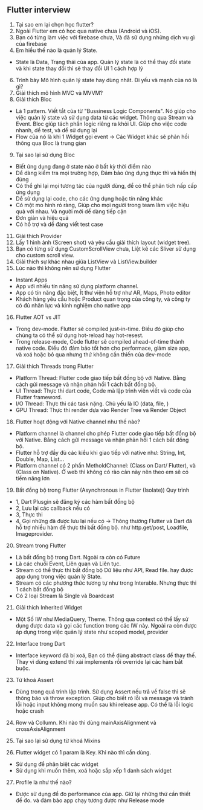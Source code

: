 ## Flutter interview

1. Tại sao em lại chọn học flutter?
2. Ngoài Flutter em có học qua native chưa (Android và iOS).
3. Bạn có từng làm việc với firebase chưa, Và đã sữ dụng những dịch vụ gì của firebase
4. Em hiều thế nào là quản lý State.
- State là Data, Trạng thái của app. Quản lý state là có thể thay đổi state và khi state thay đổi thì sẽ thay đổi UI 1 cách hợp lý

6. Trình bày Mô hình quản lý state hay dùng nhât. Đi yếu và mạnh của nó là gì?
7. Giải thích mô hình MVC và MVVM? 
8. Giải thích Bloc
- Là 1 pattern. Viết tắt của từ "Bussiness Logic Components". Nó giúp cho việc quản lý state và sử dụng data từ các widget. Thông qua Stream và Event.
Bloc giúp tách phần logic riêng ra khỏi UI. Giúp cho việc code nhanh, dể test, và dể sử dụng lại
- Flow của nó là khi 1 Widget gọi event -> Các Widget khác sẽ phản hồi thông qua Bloc là trung gian
9. Tại sao lại sử dụng Bloc
- Biết ứng dụng đang ở state nào ở bất kỳ thời điểm nào
- Dể dàng kiểm tra mọi trường hợp, Đảm bảo ứng dụng thực thì và hiển thị đúng
- Có thể ghi lại mọi tương tác của người dùng, để có thể phân tích nấp cấp ứng dụng
- Dể sử dụng lại code, cho các ứng dụng hoặc tín năng khác
- Có một mo hình rỏ ràng, Giúp cho mọi người trong team làm việc hiệu quả với nhau. Và người mới dể dàng tiếp cận
- Đơn giản và hiệu quả
- Có hổ trợ và dể đàng viết test case

11. Giải thích Provider
12. Lấy 1 hình ảnh (Screen shot) và yêu cầu giải thích layout (widget tree).
13. Bạn có từng sử dụng CustomScrollView chưa, Liệt kê các Sliver sử dụng cho custom scroll view.
14. Giải thích sự khác nhau giữa ListView và ListView.builder
15. Lúc nào thì không nên sử dụng Flutter
- Instant Apps
- App với nhiều tín năng sử dụng platform channel.
- App có tín năng đặc biệt, Ít thư viện hỗ trợ như AR, Maps, Photo editor
- Khách hàng yêu cầu hoặc Product quan trọng của công ty, và công ty có đủ nhân lực và kinh nghiệm cho native app

16. Flutter AOT vs JIT
- Trong dev-mode. Flutter sẽ compiled just-in-time. Điều đó giúp cho chúng ta có thể sử dụng hot-reload hay hot-resest.
- Trong release-mode, Code flutter sẽ compiled ahead-of-time thành native code. Điều đó đảm bảo tốt hơn cho performace, giảm size app, và xoá hoặc bỏ qua nhưng thứ không cần thiến của dev-mode

17. Giải thích Threads trong Flutter
- Platform Thread: Flutter code giao tiếp bất đồng bộ với Native. Bằng cách gửi message và nhận phản hồi 1 cách bất đồng bộ.
- UI Thread: Thực thi dart code, Code mà lập trình viên viết và code của Flutter frameword.
- I/O Thread: Thực thi các task nặng. Chủ yếu là IO (data, file, )
- GPU Thread: Thực thi render dựa vào Render Tree và Render Object

18. Flutter hoạt động với Native channel như thế nào?
- Platform channel là channel cho phép Flutter code giao tiếp bất đồng bộ với Native. Bằng cách gửi message và nhận phản hồi 1 cách bất đồng bộ.
- Flutter hỗ trợ đầy đủ các kiểu khi giao tiếp với native như: String, Int, Double, Map, List...
- Platform channel có 2 phần MetholdChannel: (Class on Dart/ Flutter), và (Class on Native). Ở web thì không có rào cản này nên theo em sẽ có tiềm năng lơn 

19. Bất đồng bộ trong Flutter (Asynchronous in Flutter (Isolate))
Quy trình
- 1, Dart Plusgin sẽ đăng ký các hàm bất đồng bộ
- 2, Lưu lại các callback nếu có
- 3, Thực thi
- 4, Gọi những đã được lưu lại nếu có
-> Thông thường Flutter và Dart đã hỗ trợ nhiều hàm để thực thi bất đồng bộ. như http.get/post, Loadfile, Imageprovider.

20. Stream trong Flutter
- Là bất đồng bộ trong Dart. Ngoài ra còn có Future
- Là các chuổi Event, Liên quan và Liên tục. 
- Stream có thể thực thi bất đồng bộ Dữ liệu như API, Read file. hay được app dụng trong việc quản lý State.
- Stream có các phương thức tương tự như trong Interable. Nhưng thực thi 1 cách bất đồng bộ
- Có 2 loại Stream là Single và Boardcast

21. Giải thích Inherited Widget
- Một Số IW như MediaQuery, Theme. Thông qua context có thể lấy sử dụng được data và gọi các function trong các IW này. Ngoài ra còn được áp dụng trong việc quản lý state như scoped model, provider

22. Interface trong Dart
- Interface keyword đã bị xoá, Bạn có thể dùng abstract class để thay thế. Thay vì dùng extend thì xài implements rồi override lại các hàm bắt buộc.

23. Từ khoá Assert
- Dùng trong quá trình lập trình. Sữ dụng Assert nếu trả về false thì sẽ thông báo và throw exception. Giúp cho biết rỏ lỗi và message và tránh lỗi hoặc input không mong muốn sau khi release app. Có thể là lỗi logic hoặc crash

24. Row và Collumn. Khi nào thì dùng mainAxisAlignment và crossAxisAlignment

25. Tại sao lại sử dụng từ khoá Mixins

26. Flutter widget có 1 param là Key. Khi nào thì cần dùng.
- Sử dụng để phân biệt các widget
- Sử dụng khi muốn thêm, xoá hoặc sắp xếp 1 danh sách widget

27. Profile là như thế nào?
- Được sử dụng để đo performance của app. Giữ lại những thứ cần thiết để đo. và đảm bảo app chạy tương được như Release mode

